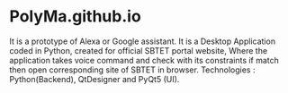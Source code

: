 # PolyMa.github.io
It is a prototype of Alexa or Google assistant. It is a Desktop Application coded in Python, created for official SBTET portal website, Where the application takes voice command and check with its constraints if match then open corresponding site of SBTET in browser. Technologies : Python(Backend), QtDesigner and PyQt5 (UI).


